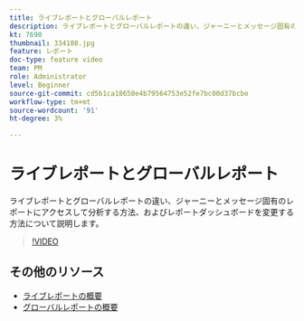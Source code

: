 ```yaml
---
title: ライブレポートとグローバルレポート
description: ライブレポートとグローバルレポートの違い、ジャーニーとメッセージ固有のレポートにアクセスして分析する方法、およびレポートダッシュボードを変更する方法について説明します。  
kt: 7690
thumbnail: 334108.jpg
feature: レポート
doc-type: feature video
team: PM
role: Administrator
level: Beginner
source-git-commit: cd5b1ca18650e4b79564753e52fe7bc00d37bcbe
workflow-type: tm+mt
source-wordcount: '91'
ht-degree: 3%

---
```



# ライブレポートとグローバルレポート

ライブレポートとグローバルレポートの違い、ジャーニーとメッセージ固有のレポートにアクセスして分析する方法、およびレポートダッシュボードを変更する方法について説明します。  

>[!VIDEO](https://video.tv.adobe.com/v/334108?quality=12)

## その他のリソース

* [ライブレポートの概要](https://experienceleague.adobe.com/docs/journey-optimizer/using/reporting/live-report/live-report.html)
* [グローバルレポートの概要](https://experienceleague.adobe.com/docs/journey-optimizer/using/reporting/global-report/global-report.html)

